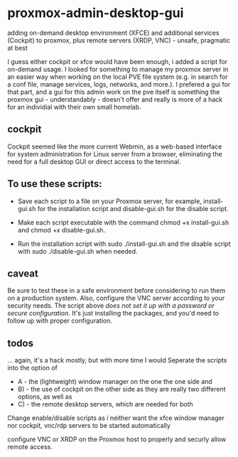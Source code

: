# proxmox-admin-desktop-gui
adding on-demand desktop environment (XFCE) and additional services (Cockpit) to proxmox, plus remote servers (XRDP, VNC) - unsafe, pragmatic at best

I guess either cockpit or xfce would have been enough, i added a script for on-demand usage. I looked for something to manage my proxmox server in an easier way when working on the local PVE file system (e.g. in search for a conf file, manage services, logs, networks, and more.). I prefered a gui for that part, and a gui for this admin work on the pve itself is something the proxmox gui - understandably - doesn't offer and really is more of a hack for an individial with their own small homelab.

## cockpit
 Cockpit seemed like the more current Webmin, as a web-based interface for system administration for Linux server from a browser, eliminating the need for a full desktop GUI or direct access to the terminal. 

## 
 

## To use these scripts:

- Save each script to a file on your Proxmox server, for example, install-gui.sh for the installation script and disable-gui.sh for the disable script.

- Make each script executable with the command chmod +x install-gui.sh and chmod +x disable-gui.sh.

- Run the installation script with sudo ./install-gui.sh and the disable script with sudo ./disable-gui.sh when needed.

## caveat
Be sure to test these in a safe environment before considering to run them on a production system. Also, configure the VNC server according to your security needs. The script above *does not set it up with a password or secure configuration*. 
It's just installing the packages, and you'd need to follow up with proper configuration.


## todos
... again, it's a hack mostly, but with more time I would
Seperate the scripts into  the option of
 -  A - the (lightweight) window manager on the one the one side and
 -  B) - the use of cockpit on the other side as they are really two different options, as well as
 -  C) - the remote desktop servers, which are needed for both

Change enable/disable scripts as i neither want the xfce window manager nor cockpit, vnc/rdp servers to be started automatically

configure VNC or XRDP on the Proxmox host to properly and securly allow remote access.


